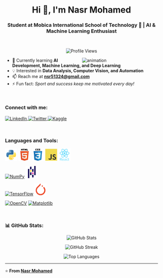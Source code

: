 <h1 align="center">Hi 👋, I'm Nasr Mohamed</h1>
<h3 align="center">Student at Mobica International School of Technology 🌟 | AI & Machine Learning Enthusiast</h3>

<br>

<p align="center">
    <img src="https://komarev.com/ghpvc/?username=nsr51324&label=Profile%20views&color=0e75b6&style=flat" alt="Profile Views" />
</p>

<p><img align="right" src="https://github.com/Adam-pw/Adam-pw/blob/main/animation_500_kxa883sd.gif" alt="animation" width="250"/></p>

- 🌱 Currently learning **AI Development, Machine Learning, and Deep Learning**
- 💡 Interested in **Data Analysis, Computer Vision, and Automation**
- 📫 Reach me at **nsr51324@gmail.com**
- ⚡ Fun fact: *Sport and success keep me motivated every day!*

<br>

<h3 align="left">Connect with me:</h3>
<p align="left">
  <a href="https://www.linkedin.com/in/nasr-mohamed-2b057534a" target="blank">
    <img align="center" src="https://raw.githubusercontent.com/rahuldkjain/github-profile-readme-generator/master/src/images/icons/Social/linked-in-alt.svg" alt="LinkedIn" height="30" width="40" />
  </a>
  <a href="https://twitter.com/NasrMohame89198" target="blank">
    <img align="center" src="https://raw.githubusercontent.com/rahuldkjain/github-profile-readme-generator/master/src/images/icons/Social/twitter.svg" alt="Twitter" height="30" width="40" />
  </a>
  <a href="https://www.kaggle.com/nsr51324" target="blank">
    <img align="center" src="https://cdn.jsdelivr.net/gh/devicons/devicon/icons/kaggle/kaggle-original.svg" alt="Kaggle" height="30" width="40" />
  </a>
</p>

<br>

<h3 align="left">Languages and Tools:</h3>
<p align="left">
  <!-- Programming Languages -->
  <a href="https://www.python.org" target="_blank"><img src="https://raw.githubusercontent.com/devicons/devicon/master/icons/python/python-original.svg" alt="Python" width="40" height="40"/></a>
  <a href="https://developer.mozilla.org/en-US/docs/Web/HTML" target="_blank"><img src="https://raw.githubusercontent.com/devicons/devicon/master/icons/html5/html5-original-wordmark.svg" alt="HTML5" width="40" height="40"/></a>
  <a href="https://www.w3schools.com/css/" target="_blank"><img src="https://raw.githubusercontent.com/devicons/devicon/master/icons/css3/css3-original-wordmark.svg" alt="CSS3" width="40" height="40"/></a>
  <a href="https://developer.mozilla.org/en-US/docs/Web/JavaScript" target="_blank"><img src="https://raw.githubusercontent.com/devicons/devicon/master/icons/javascript/javascript-original.svg" alt="JavaScript" width="40" height="40"/></a>
  <a href="https://reactjs.org/" target="_blank"><img src="https://raw.githubusercontent.com/devicons/devicon/master/icons/react/react-original-wordmark.svg" alt="React" width="40" height="40"/></a>

  <!-- Libraries -->
  <a href="https://numpy.org/" target="_blank"><img src="https://cdn.jsdelivr.net/gh/devicons/devicon/icons/numpy/numpy-original.svg" alt="NumPy" width="40" height="40"/></a>
  <a href="https://pandas.pydata.org/" target="_blank"><img src="https://raw.githubusercontent.com/devicons/devicon/master/icons/pandas/pandas-original.svg" alt="Pandas" width="40" height="40"/></a>
  
  <!-- ML Frameworks -->
  <a href="https://www.tensorflow.org/" target="_blank"><img src="https://www.vectorlogo.zone/logos/tensorflow/tensorflow-icon.svg" alt="TensorFlow" width="40" height="40"/></a>
  <a href="https://pytorch.org/" target="_blank"><img src="https://raw.githubusercontent.com/devicons/devicon/master/icons/pytorch/pytorch-original.svg" alt="PyTorch" width="40" height="40"/></a>

  <!-- Tools -->
  <a href="https://opencv.org/" target="_blank"><img src="https://www.vectorlogo.zone/logos/opencv/opencv-icon.svg" alt="OpenCV" width="40" height="40"/></a>
  <a href="https://matplotlib.org/" target="_blank"><img src="https://upload.wikimedia.org/wikipedia/commons/8/84/Matplotlib_icon.svg" alt="Matplotlib" width="40" height="40"/></a>
</p>

<br>

<h3>📊 GitHub Stats:</h3>
<p align="center">
    <img src="https://github-readme-stats.vercel.app/api?username=nsr51324&show_icons=true&theme=radical" alt="GitHub Stats" />
</p>
<p align="center">
    <img src="https://github-readme-streak-stats.herokuapp.com/?user=nsr51324&theme=radical" alt="GitHub Streak" />
</p>
<p align="center">
    <img src="https://github-readme-stats.vercel.app/api/top-langs/?username=nsr51324&layout=compact&theme=radical" alt="Top Languages" />
</p>

---

⭐ **From [Nasr Mohamed](https://github.com/nsr51324)**
